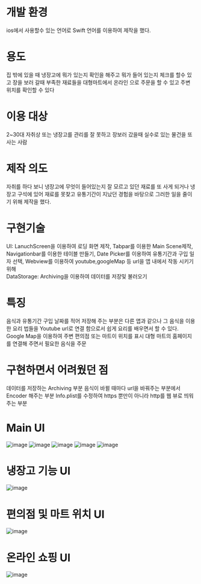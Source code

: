# 개발 환경
ios에서 사용할수 있는 언어로 Swift 언어를 이용하여 제작을 했다.

# 용도
  집 밖에 있을 때 냉장고에 뭐가 있는지 확인을 해주고 뭐가 들어 있는지 체크를 할수 있고
  장을 보러 갈때 부족한 재료들을 대형마트에서 온라인 으로 주문을 할 수 있고 주변 위치를 확인할 수 있다

# 이용 대상
  2~30대 자취상 또는 냉장고를 관리를 잘 못하고 장보러 갔을때 실수로 있는 물건을 또 사는 사람

# 제작 의도
  자취를 하다 보니 냉장고에 무엇이 들어있는지 잘 모르고 있던 재료를 또 사게 되거나 냉장고 구석에 있어 재료를 못찾고 유통기간이 지났던 경험을 바탕으로 그러한 일을 줄이기 위해 제작을 했다.
  
# 구현기술
  UI: LanuchScreen을 이용하여 로딩 화면 제작, Tabpar를 이용한 Main Scene제작, Navigationbar를 이용한 테이블 만들기, Date Picker를 이용하여 유통기간과 구입 일자 선택, Webview를 이용하여 youtube,googleMap 등 url을 앱 내에서 작동 시키기 위해<br>
  DataStorage: Archiving을 이용하여 데이터를 저장및 불러오기 

# 특징
  음식과 유통기간 구입 날짜를 적어 저장해 주는 부분은 다른 앱과 같으나 
  그 음식을 이용한 요리 법들을 Youtube url로 연결 함으로서 쉽게 요리를 배우면서 할 수 있다.
  Google Map을 이용하여 주변 편의점 또는 마트이 위치를 표시
  대형 마트의 홈페이지를 연결해 주면서 필요한 음식을 주문

# 구현하면서 어려웠던 점
  데이터를 저장하는 Archiving 부분
  음식이 바뀔 때마다 url을 바꿔주는 부분에서 Encoder 해주는 부분
  Info.plist를 수정하여 https 뿐만이 아니라 http를 웹 뷰로 띄워주는 부분

# Main UI
 ![image](https://user-images.githubusercontent.com/38156821/43880950-7b2dd052-9be5-11e8-84a6-7f3aa31c5ff5.png)
 ![image](https://user-images.githubusercontent.com/38156821/43881274-a5baa25e-9be6-11e8-8ad2-3db48947b23d.png)
![image](https://user-images.githubusercontent.com/38156821/43881285-aca3ed46-9be6-11e8-92a2-d40c4dff6a45.png)
![image](https://user-images.githubusercontent.com/38156821/43881289-b03ad0d2-9be6-11e8-8463-264d8fe554c9.png)
![image](https://user-images.githubusercontent.com/38156821/43881294-b2a5e7a8-9be6-11e8-9b17-7825fdaff727.png)

# 냉장고 기능 UI
![image](https://user-images.githubusercontent.com/38156821/43881384-fe3f3d9a-9be6-11e8-8f48-642a491b2ccc.png)

# 편의점 및 마트 위치 UI
![image](https://user-images.githubusercontent.com/38156821/43881440-28296626-9be7-11e8-8355-b9209bb61aba.png)

# 온라인 쇼핑 UI
![image](https://user-images.githubusercontent.com/38156821/43881540-768913ac-9be7-11e8-997c-b4d27a45ba7a.png)

